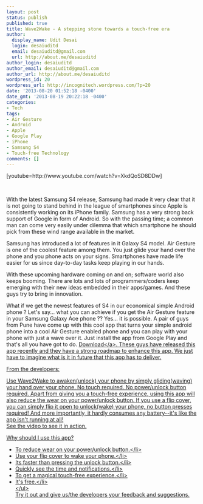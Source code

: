 ```yaml
---
layout: post
status: publish
published: true
title: Wave2Wake - A stepping stone towards a touch-free era
author:
  display_name: Udit Desai
  login: desaiuditd
  email: desaiuditd@gmail.com
  url: http://about.me/desaiuditd
author_login: desaiuditd
author_email: desaiuditd@gmail.com
author_url: http://about.me/desaiuditd
wordpress_id: 20
wordpress_url: http://incognitech.wordpress.com/?p=20
date: '2013-08-20 01:52:18 -0400'
date_gmt: '2013-08-19 20:22:18 -0400'
categories:
- Tech
tags:
- Air Gesture
- Android
- Apple
- Google Play
- iPhone
- Samsung S4
- Touch-free Technology
comments: []
---
```

<p>[youtube=http:&#47;&#47;www.youtube.com&#47;watch?v=XkdQoSD8DDw]</p>
<p>&nbsp;</p>
<p>With the latest Samsung S4 release, Samsung had made it very clear that it is not going to stand behind in the league of smartphones since Apple is consistently working on its iPhone family. Samsung has a very strong back support of Google in form of Android. So with the passing time; a common man can come very easily under dilemma that which smartphone he should pick from these wind range available in the market.</p>
<p>Samsung has introduced a lot of features in it Galaxy S4 model. Air Gesture is one of the coolest feature among them. You just glide your hand over the phone and you phone acts on your signs. Smartphones have made life easier for us since day-to-day tasks keep playing in our hands.</p>
<p>With these upcoming hardware coming on and on; software world also keeps booming. There are lots and lots of programmers&#47;coders keep emerging with their new ideas embedded in their apps&#47;games. And these guys try to bring in innovation.</p>
<p>What if we get the newest features of S4 in our economical simple Android phone ? Let's say... what you can achieve if you get the Air Gesture feature in your Samsung Galaxy Ace phone ?? Yes... it is possible. A pair of guys from Pune have come up with this cool app that turns your simple android phone into a cool Air Gesture enabled phone and you can play with your phone with just a wave over it. Just install the app from Google Play and that's all you have got to do. <a title="Download" href="http:&#47;&#47;goo.gl&#47;igMxpe" target="_blank">Download<&#47;a>. These guys have released this app recently and they have a strong roadmap to enhance this app. We just have to imagine what is it in future that this app has to deliver.</p>
<p>From the developers:</p>
<p>Use Wave2Wake to awaken(unlock) your phone by simply gliding(waving) your hand over your phone. No touch required. No power&#47;unlock button required. Apart from giving you a touch-free experience, using this app will also reduce the wear on your power&#47;unlock button. If you use a flip cover, you can simply flip it open to unlock(wake) your phone, no button presses required!&nbsp;And more importantly, it hardly consumes any battery--it's like the app isn't running at all!<br />
See the video to see it in action.</p>
<p>Why should I use this app?</p>
<ul>
<li>To reduce wear on your power&#47;unlock button.<&#47;li>
<li>Use your flip cover to wake your phone.<&#47;li>
<li>Its faster than pressing the unlock button.<&#47;li>
<li>Quickly see the time and notifications.<&#47;li>
<li>To get a magical touch-free experience.<&#47;li>
<li>It's free.<&#47;li><br />
<&#47;ul><br />
Try it out and give us&#47;the developers your feedback and suggestions.</p>
